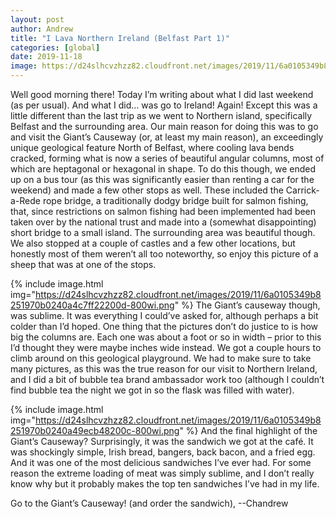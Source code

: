 ```yaml
---
layout: post
author: Andrew
title: "I Lava Northern Ireland (Belfast Part 1)"
categories: [global]
date: 2019-11-18
image: https://d24slhcvzhzz82.cloudfront.net/images/2019/11/6a0105349b8251970b0240a4c7ff00200d-800wi.jpg
---
```


Well good morning there! Today I’m writing about what I did last weekend (as per usual). And what I did… was go to Ireland! Again!
Except this was a little different than the last trip as we went to Northern island, specifically Belfast and the surrounding area. Our main reason for doing this was to go and visit the Giant’s Causeway (or, at least my main reason), an exceedingly unique geological feature North of Belfast, where cooling lava bends cracked, forming what is now a series of beautiful angular columns, most of which are heptagonal or hexagonal in shape. To do this though, we ended up on a bus tour (as this was significantly easier than renting a car for the weekend) and made a few other stops as well. These included the Carrick-a-Rede rope bridge, a traditionally dodgy bridge built for salmon fishing, that, since restrictions on salmon fishing had been implemented had been taken over by the national trust and made into a (somewhat disappointing) short bridge to a small island. The surrounding area was beautiful though. We also stopped at a couple of castles and a few other locations, but honestly most of them weren’t all too noteworthy, so enjoy this picture of a sheep that was at one of the stops.


{% include image.html img="https://d24slhcvzhzz82.cloudfront.net/images/2019/11/6a0105349b8251970b0240a4c7ff22200d-800wi.png" %}
The Giant’s causeway though, was sublime. It was everything I could’ve asked for, although perhaps a bit colder than I’d hoped. One thing that the pictures don’t do justice to is how big the columns are. Each one was about a foot or so in width – prior to this I’d thought they were maybe inches wide instead. We got a couple hours to climb around on this geological playground. We had to make sure to take many pictures, as this was the true reason for our visit to Northern Ireland, and I did a bit of bubble tea brand ambassador work too (although I couldn’t find bubble tea the night we got in so the flask was filled with water).


{% include image.html img="https://d24slhcvzhzz82.cloudfront.net/images/2019/11/6a0105349b8251970b0240a49ecb48200c-800wi.png" %}
And the final highlight of the Giant’s Causeway? Surprisingly, it was the sandwich we got at the café. It was shockingly simple, Irish bread, bangers, back bacon, and a fried egg. And it was one of the most delicious sandwiches I’ve ever had. For some reason the extreme loading of meat was simply sublime, and I don’t really know why but it probably makes the top ten sandwiches I’ve had in my life.

Go to the Giant’s Causeway! (and order the sandwich),
--Chandrew